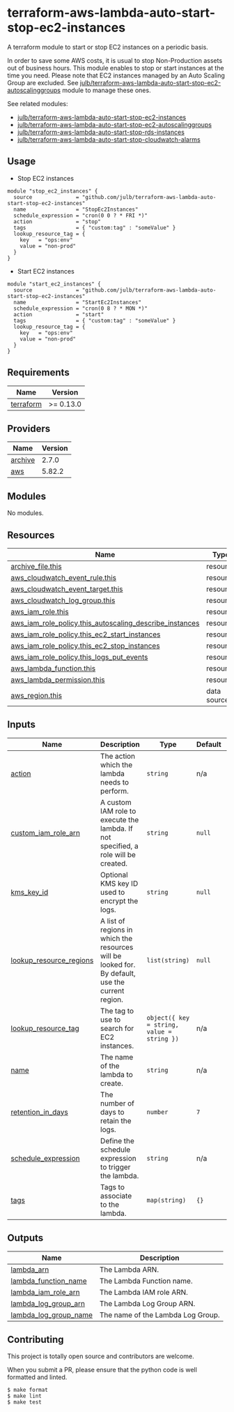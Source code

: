# terraform-aws-lambda-auto-start-stop-ec2-instances

A terraform module to start or stop EC2 instances on a periodic basis.

In order to save some AWS costs, it is usual to stop Non-Production assets out of business hours.
This module enables to stop or start instances at the time you need.
Please note that EC2 instances managed by an Auto Scaling Group are excluded. See [julb/terraform-aws-lambda-auto-start-stop-ec2-autoscalinggroups](https://github.com/julb/terraform-aws-lambda-auto-start-stop-ec2-autoscalinggroups) module to manage these ones.

See related modules:

- [julb/terraform-aws-lambda-auto-start-stop-ec2-instances](https://github.com/julb/terraform-aws-lambda-auto-start-stop-ec2-instances)
- [julb/terraform-aws-lambda-auto-start-stop-ec2-autoscalinggroups](https://github.com/julb/terraform-aws-lambda-auto-start-stop-ec2-autoscalinggroups)
- [julb/terraform-aws-lambda-auto-start-stop-rds-instances](https://github.com/julb/terraform-aws-lambda-auto-start-stop-rds-instances)
- [julb/terraform-aws-lambda-auto-start-stop-cloudwatch-alarms](https://github.com/julb/terraform-aws-lambda-auto-start-stop-cloudwatch-alarms)


## Usage

- Stop EC2 instances

```hcl
module "stop_ec2_instances" {
  source              = "github.com/julb/terraform-aws-lambda-auto-start-stop-ec2-instances"
  name                = "StopEc2Instances"
  schedule_expression = "cron(0 0 ? * FRI *)"
  action              = "stop"
  tags                = { "custom:tag" : "someValue" }
  lookup_resource_tag = {
    key   = "ops:env"
    value = "non-prod"
  }
}
```

- Start EC2 instances

```hcl
module "start_ec2_instances" {
  source              = "github.com/julb/terraform-aws-lambda-auto-start-stop-ec2-instances"
  name                = "StartEc2Instances"
  schedule_expression = "cron(0 8 ? * MON *)"
  action              = "start"
  tags                = { "custom:tag" : "someValue" }
  lookup_resource_tag = {
    key   = "ops:env"
    value = "non-prod"
  }
}
```
<!-- BEGIN_TF_DOCS -->
## Requirements

| Name | Version |
|------|---------|
| <a name="requirement_terraform"></a> [terraform](#requirement\_terraform) | >= 0.13.0 |

## Providers

| Name | Version |
|------|---------|
| <a name="provider_archive"></a> [archive](#provider\_archive) | 2.7.0 |
| <a name="provider_aws"></a> [aws](#provider\_aws) | 5.82.2 |

## Modules

No modules.

## Resources

| Name | Type |
|------|------|
| [archive_file.this](https://registry.terraform.io/providers/hashicorp/archive/latest/docs/resources/file) | resource |
| [aws_cloudwatch_event_rule.this](https://registry.terraform.io/providers/hashicorp/aws/latest/docs/resources/cloudwatch_event_rule) | resource |
| [aws_cloudwatch_event_target.this](https://registry.terraform.io/providers/hashicorp/aws/latest/docs/resources/cloudwatch_event_target) | resource |
| [aws_cloudwatch_log_group.this](https://registry.terraform.io/providers/hashicorp/aws/latest/docs/resources/cloudwatch_log_group) | resource |
| [aws_iam_role.this](https://registry.terraform.io/providers/hashicorp/aws/latest/docs/resources/iam_role) | resource |
| [aws_iam_role_policy.this_autoscaling_describe_instances](https://registry.terraform.io/providers/hashicorp/aws/latest/docs/resources/iam_role_policy) | resource |
| [aws_iam_role_policy.this_ec2_start_instances](https://registry.terraform.io/providers/hashicorp/aws/latest/docs/resources/iam_role_policy) | resource |
| [aws_iam_role_policy.this_ec2_stop_instances](https://registry.terraform.io/providers/hashicorp/aws/latest/docs/resources/iam_role_policy) | resource |
| [aws_iam_role_policy.this_logs_put_events](https://registry.terraform.io/providers/hashicorp/aws/latest/docs/resources/iam_role_policy) | resource |
| [aws_lambda_function.this](https://registry.terraform.io/providers/hashicorp/aws/latest/docs/resources/lambda_function) | resource |
| [aws_lambda_permission.this](https://registry.terraform.io/providers/hashicorp/aws/latest/docs/resources/lambda_permission) | resource |
| [aws_region.this](https://registry.terraform.io/providers/hashicorp/aws/latest/docs/data-sources/region) | data source |

## Inputs

| Name | Description | Type | Default | Required |
|------|-------------|------|---------|:--------:|
| <a name="input_action"></a> [action](#input\_action) | The action which the lambda needs to perform. | `string` | n/a | yes |
| <a name="input_custom_iam_role_arn"></a> [custom\_iam\_role\_arn](#input\_custom\_iam\_role\_arn) | A custom IAM role to execute the lambda. If not specified, a role will be created. | `string` | `null` | no |
| <a name="input_kms_key_id"></a> [kms\_key\_id](#input\_kms\_key\_id) | Optional KMS key ID used to encrypt the logs. | `string` | `null` | no |
| <a name="input_lookup_resource_regions"></a> [lookup\_resource\_regions](#input\_lookup\_resource\_regions) | A list of regions in which the resources will be looked for. By default, use the current region. | `list(string)` | `null` | no |
| <a name="input_lookup_resource_tag"></a> [lookup\_resource\_tag](#input\_lookup\_resource\_tag) | The tag to use to search for EC2 instances. | `object({ key = string, value = string })` | n/a | yes |
| <a name="input_name"></a> [name](#input\_name) | The name of the lambda to create. | `string` | n/a | yes |
| <a name="input_retention_in_days"></a> [retention\_in\_days](#input\_retention\_in\_days) | The number of days to retain the logs. | `number` | `7` | no |
| <a name="input_schedule_expression"></a> [schedule\_expression](#input\_schedule\_expression) | Define the schedule expression to trigger the lambda. | `string` | n/a | yes |
| <a name="input_tags"></a> [tags](#input\_tags) | Tags to associate to the lambda. | `map(string)` | `{}` | no |

## Outputs

| Name | Description |
|------|-------------|
| <a name="output_lambda_arn"></a> [lambda\_arn](#output\_lambda\_arn) | The Lambda ARN. |
| <a name="output_lambda_function_name"></a> [lambda\_function\_name](#output\_lambda\_function\_name) | The Lambda Function name. |
| <a name="output_lambda_iam_role_arn"></a> [lambda\_iam\_role\_arn](#output\_lambda\_iam\_role\_arn) | The Lambda IAM role ARN. |
| <a name="output_lambda_log_group_arn"></a> [lambda\_log\_group\_arn](#output\_lambda\_log\_group\_arn) | The Lambda Log Group ARN. |
| <a name="output_lambda_log_group_name"></a> [lambda\_log\_group\_name](#output\_lambda\_log\_group\_name) | The name of the Lambda Log Group. |
<!-- END_TF_DOCS -->

## Contributing

This project is totally open source and contributors are welcome.

When you submit a PR, please ensure that the python code is well formatted and linted.

```
$ make format
$ make lint
$ make test
```
